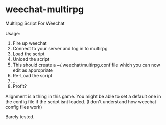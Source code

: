 # weechat-multirpg
Multirpg Script For Weechat

Usage:

1. Fire up weechat
2. Connect to your server and log in to multirpg
3. Load the script
4. Unload the script
5. This should create a ~/.weechat/multirpg.conf file which you can now edit as appropriate
6. Re-Load the script
7. ...
8. Profit?

Alignment is a thing in this game. You might be able to set a default one in the config file if the script isnt loaded.
(I don't understand how weechat config files work)

Barely tested.

